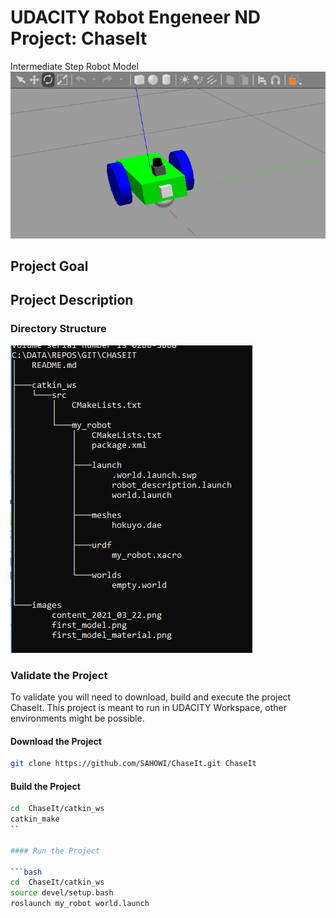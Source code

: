 # UDACITY Robot Engeneer ND Project: ChaseIt


Intermediate Step Robot Model
![Intermediate Step Robot Model](images/first_model_material.png)



## Project Goal


## Project Description

### Directory Structure

![Directory Structure](images/content_2021_03_22.png)


### Validate the Project

To validate you will need to download, build and execute the project ChaseIt.
This project is meant to run in UDACITY Workspace, other environments might be possible.

#### Download the Project

```bash
git clone https://github.com/SAHOWI/ChaseIt.git ChaseIt
```
#### Build the Project

```bash
cd  ChaseIt/catkin_ws
catkin_make
``

#### Run the Project

```bash
cd  ChaseIt/catkin_ws
source devel/setup.bash
roslaunch my_robot world.launch
```



